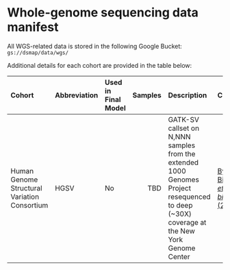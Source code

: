 # Whole-genome sequencing data manifest  

All WGS-related data is stored in the following Google Bucket:  
`gs://dsmap/data/wgs/`  

Additional details for each cohort are provided in the table below:  

| Cohort | Abbreviation | Used in Final Model | Samples | Description | Citation | Original Source | Notes |    
| :--- | :--- | :--- | ---: | :--- | :--- | :--- | :--- |  
| Human Genome Structural Variation Consortium | HGSV | No | TBD | GATK-SV callset on N,NNN samples from the extended 1000 Genomes Project resequenced to deep (~30X) coverage at the New York Genome Center | [Byrska-Bishop _et al_., _bioRxiv_ (2021)](https://doi.org/10.1101/2021.02.06.430068) | `gs://talkowski-sv-gnomad-output/1KGP/final_vcf/1KGP_2504_and_698_with_GIAB.boost.PASS_gt_revised.vcf.gz` | Dataset used for pipeline development only; not included in final DSMap model |  
